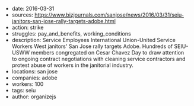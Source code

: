 - date: 2016-03-31
- sources: https://www.bizjournals.com/sanjose/news/2016/03/31/seiu-janitors-san-jose-rally-targets-adobe.html
- action: strike
- struggles: pay_and_benefits, working_conditions
- description: Service Employees International Union-United Service Workers West janitors' San Jose rally targets Adobe. Hundreds of SEIU-USWW members congregated on Cesar Chavez Day to draw attention to ongoing contract negotiations with cleaning service contractors and protest abuse of workers in the janitorial industry.
- locations: san jose
- companies: adobe
- workers: 100
- tags: seiu
- author: organizejs
